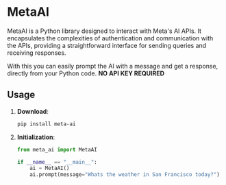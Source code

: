 # MetaAI

MetaAI is a Python library designed to interact with Meta's AI APIs. It encapsulates the complexities of authentication and communication with the APIs, providing a straightforward interface for sending queries and receiving responses.

With this you can easily prompt the AI with a message and get a response, directly from your Python code. **NO API KEY REQUIRED**

## Usage
1. **Download**:

   ```bash
   pip install meta-ai
   ```
   
2. **Initialization**:

   ```python
   from meta_ai import MetaAI
   
   if __name__ == "__main__":
       ai = MetaAI()
       ai.prompt(message="Whats the weather in San Francisco today?")
   ```
